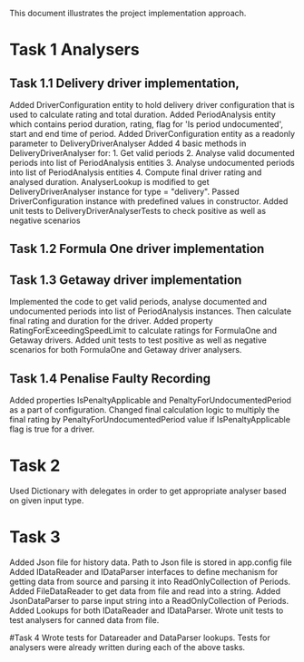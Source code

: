 This document illustrates the project implementation approach.

# Task 1 Analysers
## Task 1.1 Delivery driver implementation, 
 Added DriverConfiguration entity to hold delivery driver configuration that is used to calculate rating and total duration.
 Added PeriodAnalysis entity which contains period duration, rating, flag for 'Is period undocumented', start and end time of period.
 Added DriverConfiguration entity as a readonly parameter to DeliveryDriverAnalyser
 Added 4 basic methods in DeliveryDriverAnalyser for:
	1. Get valid periods
	2. Analyse valid documented periods into list of PeriodAnalysis entities
	3. Analyse undocumented periods into list of PeriodAnalysis entities
	4. Compute final driver rating and analysed duration.
AnalyserLookup is modified to get DeliveryDriverAnalyser instance for type = "delivery". Passed DriverConfiguration instance with predefined values in constructor.
Added unit tests to DeliveryDriverAnalyserTests to check positive as well as negative scenarios

## Task 1.2 Formula One driver implementation
## Task 1.3 Getaway driver implementation
Implemented the code to get valid periods, analyse documented and undocumented periods into list of PeriodAnalysis instances. Then calculate final rating and duration for the driver.
Added property RatingForExceedingSpeedLimit to calculate ratings for FormulaOne and Getaway drivers.
Added unit tests to test positive as well as negative scenarios for both FormulaOne and Getaway driver analysers.

## Task 1.4 Penalise Faulty Recording
Added properties IsPenaltyApplicable and PenaltyForUndocumentedPeriod as a part of configuration. Changed final calculation logic to multiply the final rating by PenaltyForUndocumentedPeriod value if IsPenaltyApplicable flag is true for a driver.

# Task 2
Used Dictionary with delegates in order to get appropriate analyser based on given input type.

# Task 3
Added Json file for history data. Path to Json file is stored in app.config file
Added IDataReader and IDataParser interfaces to define mechanism for getting data from source and parsing it into ReadOnlyCollection of Periods.
Added FileDataReader to get data from file and read into a string.
Added JsonDataParser to parse input string into a ReadOnlyCollection of Periods.
Added Lookups for both IDataReader and IDataParser.
Wrote unit tests to test analysers for canned data from file.

#Task 4
Wrote tests for Datareader and DataParser lookups.
Tests for analysers were already written during each of the above tasks.
